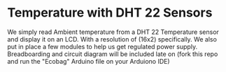 # Temperature with DHT 22 Sensors
We simply read Ambient temperature from a DHT 22 Temperature sensor and display it on an LCD. With a resolution of (16x2) specifically. We also put in place a few modules to help us get regulated power supply.
Breadboarding and circuit diagram will be included late on
(fork this repo and run the "Ecobag" Arduino file on your Arduiono IDE)
